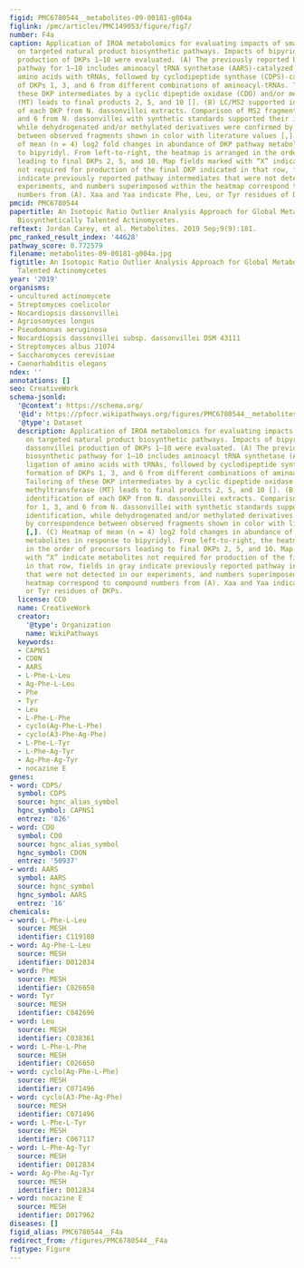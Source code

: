 ```yaml
---
figid: PMC6780544__metabolites-09-00181-g004a
figlink: /pmc/articles/PMC149053/figure/fig7/
number: F4a
caption: Application of IROA metabolomics for evaluating impacts of small molecules
  on targeted natural product biosynthetic pathways. Impacts of bipyridyl on N. dassonvillei
  production of DKPs 1–10 were evaluated. (A) The previously reported biosynthetic
  pathway for 1–10 includes aminoacyl tRNA synthetase (AARS)-catalyzed ligation of
  amino acids with tRNAs, followed by cyclodipeptide synthase (CDPS)-catalyzed formation
  of DKPs 1, 3, and 6 from different combinations of aminoacyl-tRNAs. Tailoring of
  these DKP intermediates by a cyclic dipeptide oxidase (CDO) and/or methyltransferase
  (MT) leads to final products 2, 5, and 10 []. (B) LC/MS2 supported identification
  of each DKP from N. dassonvillei extracts. Comparison of MS2 fragments for 1, 3,
  and 6 from N. dassonvillei with synthetic standards supported their identification,
  while dehydrogenated and/or methylated derivatives were confirmed by correspondence
  between observed fragments shown in color with literature values [,]. (C) Heatmap
  of mean (n = 4) log2 fold changes in abundance of DKP pathway metabolites in response
  to bipyridyl. From left-to-right, the heatmap is arranged in the order of precursors
  leading to final DKPs 2, 5, and 10. Map fields marked with “X” indicate metabolites
  not required for production of the final DKP indicated in that row, fields in gray
  indicate previously reported pathway intermediates that were not detected in our
  experiments, and numbers superimposed within the heatmap correspond to compound
  numbers from (A). Xaa and Yaa indicate Phe, Leu, or Tyr residues of DKPs.
pmcid: PMC6780544
papertitle: An Isotopic Ratio Outlier Analysis Approach for Global Metabolomics of
  Biosynthetically Talented Actinomycetes.
reftext: Jordan Carey, et al. Metabolites. 2019 Sep;9(9):181.
pmc_ranked_result_index: '44628'
pathway_score: 0.772579
filename: metabolites-09-00181-g004a.jpg
figtitle: An Isotopic Ratio Outlier Analysis Approach for Global Metabolomics of Biosynthetically
  Talented Actinomycetes
year: '2019'
organisms:
- uncultured actinomycete
- Streptomyces coelicolor
- Nocardiopsis dassonvillei
- Agriosomyces longus
- Pseudomonas aeruginosa
- Nocardiopsis dassonvillei subsp. dassonvillei DSM 43111
- Streptomyces albus J1074
- Saccharomyces cerevisiae
- Caenorhabditis elegans
ndex: ''
annotations: []
seo: CreativeWork
schema-jsonld:
  '@context': https://schema.org/
  '@id': https://pfocr.wikipathways.org/figures/PMC6780544__metabolites-09-00181-g004a.html
  '@type': Dataset
  description: Application of IROA metabolomics for evaluating impacts of small molecules
    on targeted natural product biosynthetic pathways. Impacts of bipyridyl on N.
    dassonvillei production of DKPs 1–10 were evaluated. (A) The previously reported
    biosynthetic pathway for 1–10 includes aminoacyl tRNA synthetase (AARS)-catalyzed
    ligation of amino acids with tRNAs, followed by cyclodipeptide synthase (CDPS)-catalyzed
    formation of DKPs 1, 3, and 6 from different combinations of aminoacyl-tRNAs.
    Tailoring of these DKP intermediates by a cyclic dipeptide oxidase (CDO) and/or
    methyltransferase (MT) leads to final products 2, 5, and 10 []. (B) LC/MS2 supported
    identification of each DKP from N. dassonvillei extracts. Comparison of MS2 fragments
    for 1, 3, and 6 from N. dassonvillei with synthetic standards supported their
    identification, while dehydrogenated and/or methylated derivatives were confirmed
    by correspondence between observed fragments shown in color with literature values
    [,]. (C) Heatmap of mean (n = 4) log2 fold changes in abundance of DKP pathway
    metabolites in response to bipyridyl. From left-to-right, the heatmap is arranged
    in the order of precursors leading to final DKPs 2, 5, and 10. Map fields marked
    with “X” indicate metabolites not required for production of the final DKP indicated
    in that row, fields in gray indicate previously reported pathway intermediates
    that were not detected in our experiments, and numbers superimposed within the
    heatmap correspond to compound numbers from (A). Xaa and Yaa indicate Phe, Leu,
    or Tyr residues of DKPs.
  license: CC0
  name: CreativeWork
  creator:
    '@type': Organization
    name: WikiPathways
  keywords:
  - CAPNS1
  - CDON
  - AARS
  - L-Phe-L-Leu
  - Ag-Phe-L-Leu
  - Phe
  - Tyr
  - Leu
  - L-Phe-L-Phe
  - cyclo(Ag-Phe-L-Phe)
  - cyclo(A3-Phe-Ag-Phe)
  - L-Phe-L-Tyr
  - L-Phe-Ag-Tyr
  - Ag-Phe-Ag-Tyr
  - nocazine E
genes:
- word: CDPS/
  symbol: CDPS
  source: hgnc_alias_symbol
  hgnc_symbol: CAPNS1
  entrez: '826'
- word: CDO
  symbol: CDO
  source: hgnc_alias_symbol
  hgnc_symbol: CDON
  entrez: '50937'
- word: AARS
  symbol: AARS
  source: hgnc_symbol
  hgnc_symbol: AARS
  entrez: '16'
chemicals:
- word: L-Phe-L-Leu
  source: MESH
  identifier: C119108
- word: Ag-Phe-L-Leu
  source: MESH
  identifier: D012834
- word: Phe
  source: MESH
  identifier: C026650
- word: Tyr
  source: MESH
  identifier: C042696
- word: Leu
  source: MESH
  identifier: C038361
- word: L-Phe-L-Phe
  source: MESH
  identifier: C026650
- word: cyclo(Ag-Phe-L-Phe)
  source: MESH
  identifier: C071496
- word: cyclo(A3-Phe-Ag-Phe)
  source: MESH
  identifier: C071496
- word: L-Phe-L-Tyr
  source: MESH
  identifier: C067117
- word: L-Phe-Ag-Tyr
  source: MESH
  identifier: D012834
- word: Ag-Phe-Ag-Tyr
  source: MESH
  identifier: D012834
- word: nocazine E
  source: MESH
  identifier: D017962
diseases: []
figid_alias: PMC6780544__F4a
redirect_from: /figures/PMC6780544__F4a
figtype: Figure
---
```

